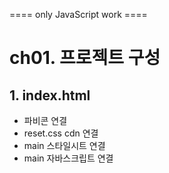 ==== only JavaScript work ====
# ch01. 프로젝트 구성
## 1. index.html
- 파비콘 연결
- reset.css cdn 연결
- main 스타일시트 연결
- main 자바스크립트 연결
